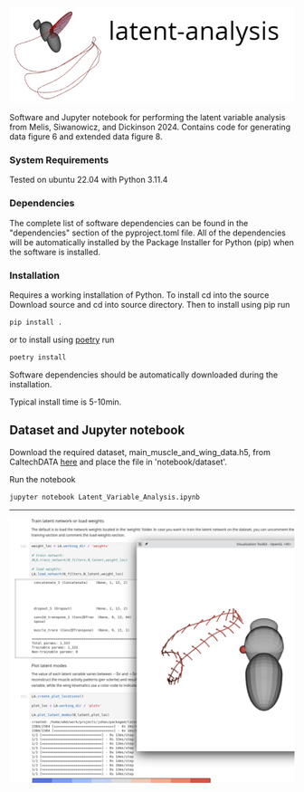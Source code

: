![header](images/latent_analysis_header.png)

Software and Jupyter notebook for performing the latent variable analysis from
Melis, Siwanowicz, and Dickinson 2024. Contains code for generating data figure
6 and extended data figure 8.

### System Requirements

Tested on ubuntu 22.04 with Python 3.11.4

### Dependencies
The complete list of software dependencies can be found in the "dependencies"
section of the pyproject.toml file. All of the dependencies will be
automatically installed by the Package Installer for Python (pip) when the
software is installed.

### Installation
Requires a working installation of Python. To install cd into the source
Download source and cd into source directory. Then to install using pip run 

```bash
pip install .
```

or to install using [poetry](https://python-poetry.org/) run

```bash
poetry install
```

Software dependencies should be automatically downloaded during the
installation. 

Typical install time is 5-10min.

## Dataset and Jupyter notebook 

Download the required dataset, main_muscle_and_wing_data.h5, from CaltechDATA
[here](https://data.caltech.edu/records/aypcy-ck464) and place the file in
'notebook/dataset'.  

Run the notebook
```bash
jupyter notebook Latent_Variable_Analysis.ipynb
```


---

![latent_analysis](images/latent_analysis_screenshot.png)





